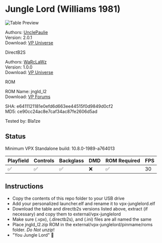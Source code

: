 # Jungle Lord (Williams 1981)

![Table Preview](../../images/vpx-junglelord.png)

Authors: [UnclePaulie](https://vpuniverse.com/profile/16685-unclepaulie/)  
Version: 2.0.1  
Download: [VP Universe](https://vpuniverse.com/files/file/11831-jungle-lord-williams-1981-w-vr-room/)

DirectB2S

Authors: [WaRcLaWz](https://vpuniverse.com/profile/63988-warclawz/)  
Version: 1.0.0  
Download: [VP Universe](https://vpuniverse.com/files/file/15915-jungle-lord-williams-1981-b2s-with-full-dmd/)

ROM

ROM Name: jngld_l2  
Download: [VP Forums](https://www.vpforums.org/index.php?app=downloads&showfile=797)

SHA: e6411121181e0efd6d663ee44515f0d9849d0cf2  
MD5: ce90cc24ac8e7caf34ac87fe2606d5ad

Tested by: Bla1ze

## Status 

Minimum VPX Standalone build: 10.8.0-1989-a764013

| Playfield | Controls | Backglass | DMD | ROM Required | FPS | 
|-----------|----------|-----------|-----|--------------|-----|
| :white_check_mark: | :white_check_mark: | :white_check_mark: | :x: | :white_check_mark: | 30 |

## Instructions

- Copy the contents of this repo folder to your USB drive
- Add your personalized launcher.elf and rename it to vpx-junglelord.elf
- Download the table and directb2s versions listed above, extract (if necessary) and copy them to external/vpx-junglelord
- Make sure (.vpx), (.directb2s), and (.ini) files are all named the same
- Place jngld_l2.zip ROM in the external/vpx-junglelord/pinmame/roms folder. *Do Not unzip*!
- "You Jungle Lord" 🌴
